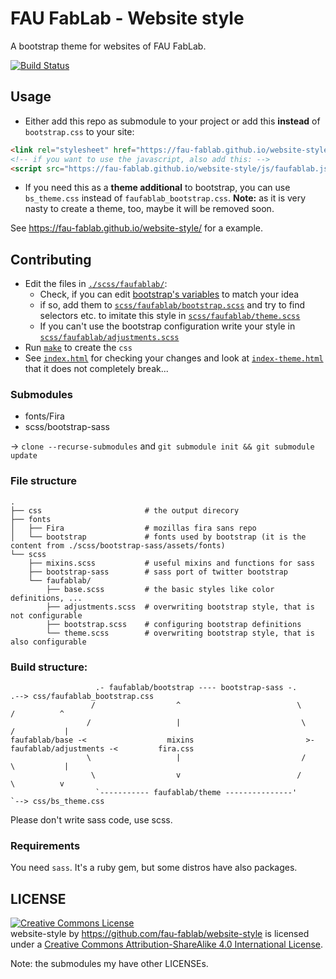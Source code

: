 FAU FabLab - Website style
==========================

A bootstrap theme for websites of FAU FabLab.

[![Build Status](https://travis-ci.org/fau-fablab/website-style.svg)](https://travis-ci.org/fau-fablab/website-style)

Usage
-----

 - Either add this repo as submodule to your project or add this **instead** of `bootstrap.css` to your site:

```html
<link rel="stylesheet" href="https://fau-fablab.github.io/website-style/css/faufablab_bootstrap.css" type="text/css" >
<!-- if you want to use the javascript, also add this: -->
<script src="https://fau-fablab.github.io/website-style/js/faufablab.js"></script>
```

 - If you need this as a **theme additional** to bootstrap, you can use `bs_theme.css` instead of `faufablab_bootstrap.css`.
   **Note:** as it is very nasty to create a theme, too, maybe it will be removed soon.

See https://fau-fablab.github.io/website-style/ for a example.

Contributing
------------

 - Edit the files in [`./scss/faufablab/`](./scss/faufablab):
   - Check, if you can edit [bootstrap's variables](https://getbootstrap.com/customize/#less-variables) to match your idea
   - if so, add them to [`scss/faufablab/bootstrap.scss`](scss/faufablab/bootstrap.scss) and try to find selectors etc. to imitate this style in [`scss/faufablab/theme.scss`](scss/faufablab/theme.scss)
   - If you can't use the bootstrap configuration write your style in [`scss/faufablab/adjustments.scss`](scss/faufablab/adjustments.scss)
 - Run [`make`](Makefile) to create the `css`
 - See [`index.html`](index.html) for checking your changes and look at [`index-theme.html`](index-theme.html) that it does not completely break...

### Submodules

 - fonts/Fira
 - scss/bootstrap-sass

-> `clone --recurse-submodules` and `git submodule init && git submodule update`

### File structure

```tree
.
├── css                       # the output direcory
├── fonts
│   ├── Fira                  # mozillas fira sans repo
│   └── bootstrap             # fonts used by bootstrap (it is the content from ./scss/bootstrap-sass/assets/fonts)
└── scss
    ├── mixins.scss           # useful mixins and functions for sass
    ├── bootstrap-sass        # sass port of twitter bootstrap
    └── faufablab/
        ├── base.scss         # the basic styles like color definitions, ...
        ├── adjustments.scss  # overwriting bootstrap style, that is not configurable
        ├── bootstrap.scss    # configuring bootstrap definitions
        └── theme.scss        # overwriting bootstrap style, that is also configurable
```

### Build structure:

```
                   .- faufablab/bootstrap ---- bootstrap-sass -.                               .--> css/faufablab_bootstrap.css
                  /                  ^                          \                             /          ^ 
                 /                   |                           \                           /           |
faufablab/base -<                  mixins                         >- faufablab/adjustments -<         fira.css
                 \                   |                           /                           \           |
                  \                  v                          /                             \          v
                   `----------- faufablab/theme ---------------'                               `--> css/bs_theme.css
```

Please don't write sass code, use scss.

### Requirements

You need `sass`. It's a ruby gem, but some distros have also packages.

LICENSE
-------
<a rel="license" href="http://creativecommons.org/licenses/by-sa/4.0/"><img alt="Creative Commons License" style="border-width:0" src="https://i.creativecommons.org/l/by-sa/4.0/88x31.png" /></a><br /><span xmlns:dct="http://purl.org/dc/terms/" property="dct:title">website-style</span> by <a xmlns:cc="http://creativecommons.org/ns#" href="https://github.com/fau-fablab/website-style" property="cc:attributionName" rel="cc:attributionURL">https://github.com/fau-fablab/website-style</a> is licensed under a <a rel="license" href="http://creativecommons.org/licenses/by-sa/4.0/">Creative Commons Attribution-ShareAlike 4.0 International License</a>.

Note: the submodules my have other LICENSEs.
